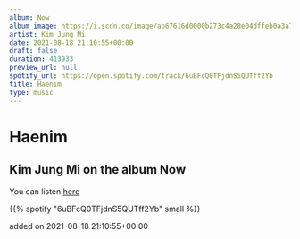 ```yaml
---
album: Now
album_image: https://i.scdn.co/image/ab67616d0000b273c4a28e04dffeb0a3a777ef63
artist: Kim Jung Mi
date: 2021-08-18 21:10:55+00:00
draft: false
duration: 413933
preview_url: null
spotify_url: https://open.spotify.com/track/6uBFcQ0TFjdnS5QUTff2Yb
title: Haenim
type: music
---
```



# Haenim

## Kim Jung Mi on the album Now

You can listen [here](https://open.spotify.com/track/6uBFcQ0TFjdnS5QUTff2Yb)

{{% spotify "6uBFcQ0TFjdnS5QUTff2Yb" small %}}

added on 2021-08-18 21:10:55+00:00
